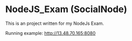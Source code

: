 # NodeJS_Exam (SocialNode)
This is an project written for my NodeJs Exam.

Running example: http://13.48.70.165:8080

